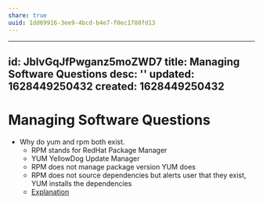 ```yaml
---
share: true
uuid: 1dd69916-3ee9-4bcd-b4e7-f0ec1788fd13
---
```

---
id: JblvGqJfPwganz5moZWD7
title: Managing Software Questions
desc: ''
updated: 1628449250432
created: 1628449250432
---
# Managing Software Questions
*   Why do yum and rpm both exist.
    *   RPM stands for RedHat Package Manager
    *   YUM YellowDog Update Manager
    *   RPM does not manage package version YUM does
    *   RPM does not source dependencies but alerts user that they exist, YUM installs the dependencies
    *   [Explanation](https://diffzi.com/yum-vs-rpm/)
